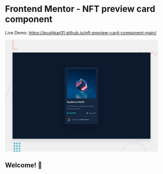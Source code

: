 # Frontend Mentor - NFT preview card component

Live Demo:
https://ipushkar01.github.io/nft-preview-card-component-main/

![Design preview for the NFT preview card component coding challenge](./design/desktop-preview.jpg)

## Welcome! 👋
